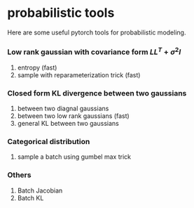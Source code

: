 # probabilistic tools
Here are some useful pytorch tools for probabilistic modeling.

### Low rank gaussian with covariance form $LL^T+\sigma^2I$
1. entropy (fast)
2. sample with reparameterization trick (fast)

### Closed form KL divergence between two gaussians
1. between two diagnal gaussians
2. between two low rank gaussians (fast)
3. general KL between two gaussians

### Categorical distribution
1. sample a batch using gumbel max trick

### Others 
1. Batch Jacobian
2. Batch KL


